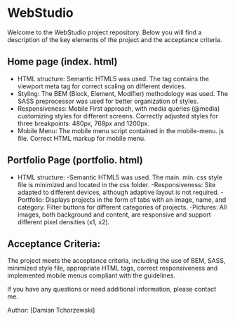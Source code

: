 # WebStudio
Welcome to the WebStudio project repository. Below you will find a description of the key elements of the project and the acceptance criteria.

## Home page (index. html)
- HTML structure:
Semantic HTML5 was used.
The <head> tag contains the viewport meta tag for correct scaling on different devices.
- Styling:
The BEM (Block, Element, Modifier) methodology was used.
The SASS preprocessor was used for better organization of styles.
- Responsiveness:
Mobile First approach, with media queries (@media) customizing styles for different screens.
Correctly adjusted styles for three breakpoints: 480px, 768px and 1200px.
- Mobile Menu:
The mobile menu script contained in the mobile-menu. js file.
Correct HTML markup for mobile menu.
## Portfolio Page (portfolio. html)
- HTML structure:
-Semantic HTML5 was used.
The main. min. css style file is minimized and located in the css folder.
-Responsiveness:
Site adapted to different devices, although adaptive layout is not required.
-Portfolio:
Displays projects in the form of tabs with an image, name, and category.
Filter buttons for different categories of projects.
-Pictures:
All images, both background and content, are responsive and support different pixel densities (x1, x2).

## Acceptance Criteria:
The project meets the acceptance criteria, including the use of BEM, SASS, minimized style file, appropriate HTML tags, correct responsiveness and implemented mobile menus compliant with the guidelines.

If you have any questions or need additional information, please contact me.

Author: [Damian Tchorzewski]
